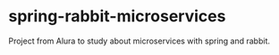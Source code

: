 # spring-rabbit-microservices
Project from Alura to study about microservices with spring and rabbit.
